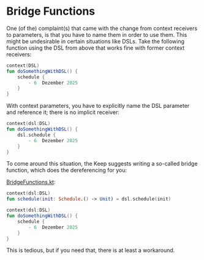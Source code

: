 # Bridge Functions
One (of the) complaint(s) that came with the change from context receivers to parameters, is that you have to name them
in order to use them. This might be undesirable in certain situations like DSLs. Take the following function using the
DSL from above that works fine with former context receivers:

```kotlin
context(DSL)
fun doSomethingWithDSL() {
    schedule { 
        - 6  Dezember 2025
    }
}
```

With context parameters, you have to explicitly name the DSL parameter and reference it; there is no implicit receiver:

```kotlin
context(dsl:DSL)
fun doSomethingWithDSL() {
    dsl.schedule {
        - 6  Dezember 2025
    }
}
```

To come around this situation, the Keep suggests writing a so-called bridge function, which does the dereferencing
for you:

[BridgeFunctions.kt](../blob/main/context-parameters/src/main/kotlin/com/github/ralfstuckert/kcr/BridgeFunctions.kt):

```kotlin
context(dsl:DSL)
fun schedule(init: Schedule.() -> Unit) = dsl.schedule(init)

context(dsl:DSL)
fun doSomethingWithDSL() {
    schedule {
        - 6  Dezember 2025
    }
}
```

This is tedious, but if you need that, there is at least a workaround.

